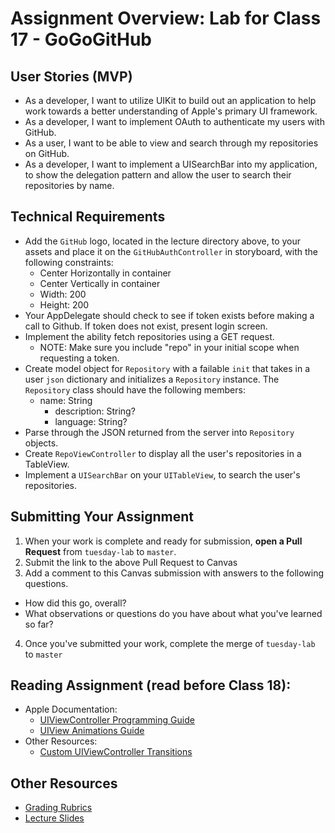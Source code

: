 # Assignment Overview: Lab for Class 17 - GoGoGitHub  

## User Stories (MVP)  
 - As a developer, I want to utilize UIKit to build out an application to help work towards a better understanding of Apple's primary UI framework.  
 - As a developer, I want to implement OAuth to authenticate my users with GitHub.  
 - As a user, I want to be able to view and search through my repositories on GitHub.  
 - As a developer, I want to implement a UISearchBar into my application, to show the delegation pattern and allow the user to search their repositories by name.  

## Technical Requirements  
* Add the	`GitHub` logo, located in the lecture directory above, to your assets and place it on the `GitHubAuthController` in storyboard, with the following constraints:  
	* Center Horizontally in container
	* Center Vertically in container
	* Width: 200
	* Height: 200
* Your AppDelegate should check to see if token exists before making a call to Github. If token does not exist, present login screen.  
* Implement the ability fetch repositories using a GET request.
	* NOTE: Make sure you include "repo" in your initial scope when requesting a token.  
* Create model object for `Repository` with a failable `init` that takes in a user `json` dictionary and initializes a `Repository` instance. The `Repository` class should have the following members:  
   	* name: String  
		* description: String?  
		* language: String?  
* Parse through the JSON returned from the server into `Repository` objects.  
* Create `RepoViewController` to display all the user's repositories in a TableView.  
* Implement a `UISearchBar` on your `UITableView`, to search the user's repositories.  

## Submitting Your Assignment  

1. When your work is complete and ready for submission, **open a Pull Request** from `tuesday-lab` to `master`.  
2. Submit the link to the above Pull Request to Canvas  
3. Add a comment to this Canvas submission with answers to the following questions.  
  - How did this go, overall?  
  - What observations or questions do you have about what you've learned so far?  
4. Once you've submitted your work, complete the merge of `tuesday-lab` to `master`  

## Reading Assignment (read **before** Class 18):
* Apple Documentation:
	* [UIViewController Programming Guide](https://developer.apple.com/library/ios/featuredarticles/ViewControllerPGforiPhoneOS/index.html#//apple_ref/doc/uid/TP40007457-CH2-SW1)
	* [UIView Animations Guide](https://developer.apple.com/library/ios/documentation/WindowsViews/Conceptual/ViewPG_iPhoneOS/AnimatingViews/AnimatingViews.html#//apple_ref/doc/uid/TP40009503-CH6-SW1)
* Other Resources:
	* [Custom UIViewController Transitions](https://www.objc.io/issues/5-ios7/view-controller-transitions/)

## Other Resources
* [Grading Rubrics](../../resources/)
* [Lecture Slides](https://www.icloud.com/keynote/000QTHpeeBGGo_aR7U3F-rjiA#Week4_Day2)

